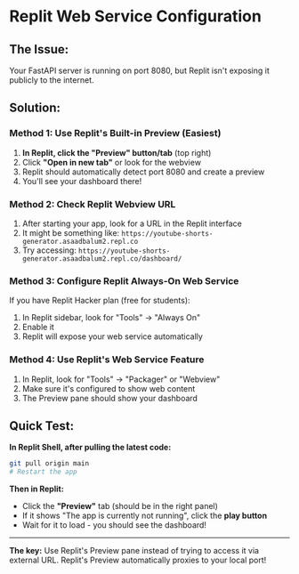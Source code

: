 # Replit Web Service Configuration

## The Issue:
Your FastAPI server is running on port 8080, but Replit isn't exposing it publicly to the internet.

## Solution:

### Method 1: Use Replit's Built-in Preview (Easiest)

1. **In Replit, click the "Preview" button/tab** (top right)
2. Click **"Open in new tab"** or look for the webview
3. Replit should automatically detect port 8080 and create a preview
4. You'll see your dashboard there!

### Method 2: Check Replit Webview URL

1. After starting your app, look for a URL in the Replit interface
2. It might be something like: `https://youtube-shorts-generator.asaadbalum2.repl.co`
3. Try accessing: `https://youtube-shorts-generator.asaadbalum2.repl.co/dashboard/`

### Method 3: Configure Replit Always-On Web Service

If you have Replit Hacker plan (free for students):
1. In Replit sidebar, look for "Tools" → "Always On"
2. Enable it
3. Replit will expose your web service automatically

### Method 4: Use Replit's Web Service Feature

1. In Replit, look for "Tools" → "Packager" or "Webview"
2. Make sure it's configured to show web content
3. The Preview pane should show your dashboard

## Quick Test:

**In Replit Shell, after pulling the latest code:**
```bash
git pull origin main
# Restart the app
```

**Then in Replit:**
- Click the **"Preview"** tab (should be in the right panel)
- If it shows "The app is currently not running", click the **play button**
- Wait for it to load - you should see the dashboard!

---

**The key:** Use Replit's Preview pane instead of trying to access it via external URL. Replit's Preview automatically proxies to your local port!


